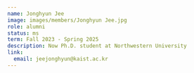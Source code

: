 ```yaml
---
name: Jonghyun Jee
image: images/members/Jonghyun Jee.jpg
role: alumni
status: ms
term: Fall 2023 - Spring 2025
description: Now Ph.D. student at Northwestern University
link:
  email: jeejonghyun@kaist.ac.kr
---
```


